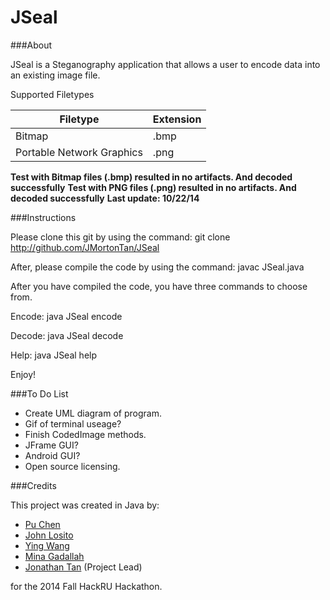 JSeal
====================

###About

JSeal is a Steganography application that allows a user to encode data into an existing image file.

Supported Filetypes

| Filetype                   | Extension     | 
| -------------------------- | ------------- |
| Bitmap                     | .bmp          |
| Portable Network Graphics  | .png          |

**Test with Bitmap files (.bmp) resulted in no artifacts. And decoded successfully**
**Test with PNG files (.png) resulted in no artifacts. And decoded successfully**
**Last update: 10/22/14**

###Instructions

Please clone this git by using the command:
    git clone http://github.com/JMortonTan/JSeal

After, please compile the code by using the command:
    javac JSeal.java
    
After you have compiled the code, you have three commands to choose from.

Encode:
    java JSeal encode
    
Decode:
    java JSeal decode

Help:
    java JSeal help
    

Enjoy!

###To Do List
- Create UML diagram of program.
- Gif of terminal useage?
- Finish CodedImage methods.
- JFrame GUI?
- Android GUI?
- Open source licensing.

###Credits

This project was created in Java by:
- [Pu Chen](https://github.com/PuChen7)
- [John Losito](https://github.com/Squidlo)
- [Ying Wang](https://github.com/emily2014)
- [Mina Gadallah](https://github.com/monmon-2007)
- [Jonathan Tan](http://jmortontan.github.io) (Project Lead)

for the 2014 Fall HackRU Hackathon.
